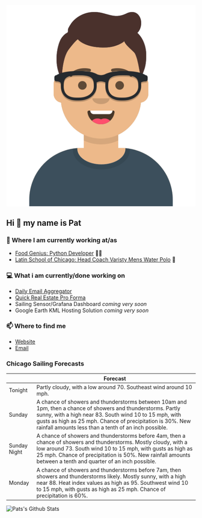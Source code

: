 [![Social banner for p-j-falconer](https://raw.githubusercontent.com/P-J-FALCONER/P-J-FALCONER/master/assets/avataaars.svg)](https://patfalconer.com/)
## Hi :wave: my name is Pat

### 💼 Where I am currently working at/as
- [Food Genius: Python Developer](https://getfoodgenius.com/) 🍔🐍
- [Latin School of Chicago: Head Coach Varisty Mens Water Polo](https://www.latinschool.org/) 🤽


### 💻 What i am currently/done working on
 - [Daily Email Aggregator](https://github.com/P-J-FALCONER/dott_daily_mail)
 - [Quick Real Estate Pro Forma](https://github.com/P-J-FALCONER/henry)
 - Sailing Sensor/Grafana Dashboard *coming very soon*
 - Google Earth KML Hosting Solution *coming very soon*

### 📫 Where to find me
 - [Website](https://patfalconer.com/)
 - [Email](mailto:patrick.j.falconer@gmail.com)


### Chicago Sailing Forecasts
|   | Forecast  |
|---|---|
| Tonight | Partly cloudy, with a low around 70. Southeast wind around 10 mph. |
| Sunday | A chance of showers and thunderstorms between 10am and 1pm, then a chance of showers and thunderstorms. Partly sunny, with a high near 83. South wind 10 to 15 mph, with gusts as high as 25 mph. Chance of precipitation is 30%. New rainfall amounts less than a tenth of an inch possible. |
| Sunday Night | A chance of showers and thunderstorms before 4am, then a chance of showers and thunderstorms. Mostly cloudy, with a low around 73. South wind 10 to 15 mph, with gusts as high as 25 mph. Chance of precipitation is 50%. New rainfall amounts between a tenth and quarter of an inch possible. |
| Monday | A chance of showers and thunderstorms before 7am, then showers and thunderstorms likely. Mostly sunny, with a high near 88. Heat index values as high as 95. Southwest wind 10 to 15 mph, with gusts as high as 25 mph. Chance of precipitation is 60%. |

![Pats's Github Stats](https://github-readme-stats.vercel.app/api?username=p-j-falconer&show_icons=true&theme=radical)
